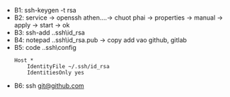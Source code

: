 - B1: ssh-keygen -t rsa
- B2: service -> openssh athen....-> chuot phai -> properties -> manual -> apply -> start -> ok
- B3:  ssh-add .\.ssh\id_rsa
- B4: notepad .\.ssh\id_rsa.pub -> copy add vao github, gitlab
- B5: code .\.ssh\config
    ```
    Host *
        IdentityFile ~/.ssh/id_rsa
        IdentitiesOnly yes
    ```
- B6: ssh git@github.com